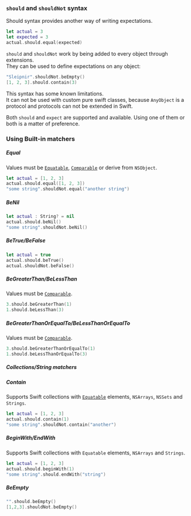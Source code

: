### `should` and `shouldNot` syntax

Should syntax provides another way of writing expectations.
```swift
let actual = 3
let expected = 3
actual.should.equal(expected)
```

`should` and `shouldNot` work by being added to every object through extensions.<br>
They can be used to define expectations on any object:
```swift
"Sleipnir".shouldNot.beEmpty()
[1, 2, 3].should.contain(3)
```
This syntax has some known limitations.<br>
It can not be used with custom pure swift classes, because `AnyObject` is a protocol and protocols can not be extended in Swift.<br>

Both `should` and `expect` are supported and available. Using one of them or both is a matter of preference.

### Using Built-in matchers

##### Equal
Values must be [`Equatable`](https://developer.apple.com/library/prerelease/ios/documentation/General/Reference/SwiftStandardLibraryReference/Equatable.html), [`Comparable`](https://developer.apple.com/library/prerelease/ios/documentation/General/Reference/SwiftStandardLibraryReference/Comparable.html) or derive from `NSObject`.
```swift
let actual = [1, 2, 3]
actual.should.equal([1, 2, 3])
"some string".shouldNot.equal("another string")
```

##### BeNil
```swift
let actual : String? = nil
actual.should.beNil()
"some string".shouldNot.beNil()
```

##### BeTrue/BeFalse
```swift
let actual = true
actual.should.beTrue()
actual.shouldNot.beFalse()
```

##### BeGreaterThan/BeLessThan
Values must be [`Comparable`](https://developer.apple.com/library/prerelease/ios/documentation/General/Reference/SwiftStandardLibraryReference/Comparable.html).
```swift
3.should.beGreaterThan(1)
1.should.beLessThan(3)
```

##### BeGreaterThanOrEqualTo/BeLessThanOrEqualTo
Values must be [`Comparable`](https://developer.apple.com/library/prerelease/ios/documentation/General/Reference/SwiftStandardLibraryReference/Comparable.html).
```swift
3.should.beGreaterThanOrEqualTo(1)
1.should.beLessThanOrEqualTo(3)
```

##### Collections/String matchers

##### Contain
Supports Swift collections with [`Equatable`](https://developer.apple.com/library/prerelease/ios/documentation/General/Reference/SwiftStandardLibraryReference/Equatable.html) elements, `NSArrays`, `NSSets` and `Strings`.
```swift
let actual = [1, 2, 3]
actual.should.contain(1)
"some string".shouldNot.contain("another")
```

##### BeginWith/EndWith
Supports Swift collections with `Equatable` elements, `NSArrays` and `Strings`.
```swift
let actual = [1, 2, 3]
actual.should.beginWith(1)
"some string".should.endWith("string")
```

##### BeEmpty
```swift
"".should.beEmpty()
[1,2,3].shouldNot.beEmpty()
```
